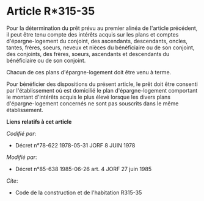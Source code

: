 # Article R*315-35

Pour la détermination du prêt prévu au premier alinéa de l'article précédent, il peut être tenu compte des intérêts acquis
sur les plans et comptes d'épargne-logement du conjoint, des ascendants, descendants, oncles, tantes, frères, soeurs, neveux
et nièces du bénéficiaire ou de son conjoint, des conjoints, des frères, soeurs, ascendants et descendants du bénéficiaire ou
de son conjoint.

Chacun de ces plans d'épargne-logement doit être venu à terme.

Pour bénéficier des dispositions du présent article, le prêt doit être consenti par l'établissement où est domicilié le plan
d'épargne-logement comportant le montant d'intérêts acquis le plus élevé lorsque les divers plans d'épargne-logement
concernés ne sont pas souscrits dans le même établissement.

**Liens relatifs à cet article**

_Codifié par_:

  - Décret n°78-622 1978-05-31 JORF 8 JUIN 1978

_Modifié par_:

  - Décret n°85-638 1985-06-26 art. 4 JORF 27 juin 1985

_Cite_:

  - Code de la construction et de l'habitation R315-35
